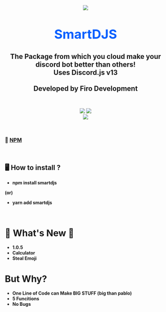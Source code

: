 <p align="center"><img align="center" style="margin-bottom:-6px" src="https://i.imgur.com/kGAUCNo_d.webp?maxwidth=128&fidelity=grand"></p>

<h2 style="font-size:2.5rem; color:#075FFF" align="center">SmartDJS</h2>

<h2 align="center"> The Package from which you cloud make your discord bot better than others! <br>Uses Discord.js v13<br><br>Developed by Firo Development</h2>
<br>
<p align="center">
   <a href="https://www.npmjs.com/package/smartdjs"><img src="https://img.shields.io/npm/v/smartdjs.svg?style=flat-square" /></a>
 <a href="https://www.npmjs.com/package/smartdjs"><img src="https://img.shields.io/npm/dt/smartdjs?style=flat-square" /></a><br>
   <a href="https://www.npmjs.com/package/smartdjs"><img src="https://nodei.co/npm/smartdjs.png?downloadRank=true&downloads=true&downloadRank=true&stars=true" /></a><br>
</p>
<br>

### 📂 [NPM](https://npmjs.com/package/smartdjs)

</br>

## 🖥️ <b>How to install ?

- npm install smartdjs

   
(or)
- yarn add smartdjs
<br>

# 🎉 What's New 🎉
- 1.0.5
- Calculator
- Steal Emoji
# But Why?
- One Line of Code can Make **BIG STUFF** (big than pablo)
- 5 Funcitions
- No Bugs

